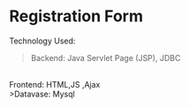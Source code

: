 # Registration Form 
Technology Used:
<br>
>Backend: Java Servlet Page (JSP), JDBC 
<br>
Frontend: HTML,JS ,Ajax 
<br>
>Datavase: Mysql
